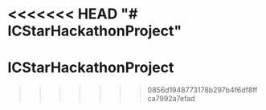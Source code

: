 <<<<<<< HEAD
"# ICStarHackathonProject" 
=======
# ICStarHackathonProject
>>>>>>> 0856d1948773178b297b4f6df8ffca7992a7efad
